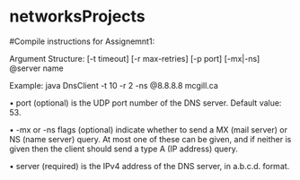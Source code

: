 # networksProjects

#Compile instructions for Assignemnt1:

Argument Structure:
[-t timeout] [-r max-retries] [-p port] [-mx|-ns] @server name

Example:
java DnsClient -t 10 -r 2 -ns @8.8.8.8 mcgill.ca


• port (optional) is the UDP port number of the DNS server. Default value: 53.

• -mx or -ns flags (optional) indicate whether to send a MX (mail server) or NS (name server) query. At most one of these can be given, and if neither is given then the client should send a type A (IP address) query.

• server (required) is the IPv4 address of the DNS server, in a.b.c.d. format.


